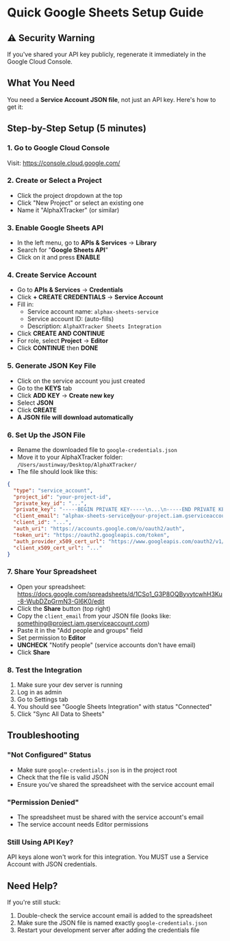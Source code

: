 # Quick Google Sheets Setup Guide

## ⚠️ Security Warning
If you've shared your API key publicly, regenerate it immediately in the Google Cloud Console.

## What You Need
You need a **Service Account JSON file**, not just an API key. Here's how to get it:

## Step-by-Step Setup (5 minutes)

### 1. Go to Google Cloud Console
Visit: https://console.cloud.google.com/

### 2. Create or Select a Project
- Click the project dropdown at the top
- Click "New Project" or select an existing one
- Name it "AlphaXTracker" (or similar)

### 3. Enable Google Sheets API
- In the left menu, go to **APIs & Services** → **Library**
- Search for "**Google Sheets API**"
- Click on it and press **ENABLE**

### 4. Create Service Account
- Go to **APIs & Services** → **Credentials**
- Click **+ CREATE CREDENTIALS** → **Service Account**
- Fill in:
  - Service account name: `alphax-sheets-service`
  - Service account ID: (auto-fills)
  - Description: `AlphaXTracker Sheets Integration`
- Click **CREATE AND CONTINUE**
- For role, select **Project** → **Editor**
- Click **CONTINUE** then **DONE**

### 5. Generate JSON Key File
- Click on the service account you just created
- Go to the **KEYS** tab
- Click **ADD KEY** → **Create new key**
- Select **JSON**
- Click **CREATE**
- **A JSON file will download automatically**

### 6. Set Up the JSON File
- Rename the downloaded file to `google-credentials.json`
- Move it to your AlphaXTracker folder: `/Users/austinway/Desktop/AlphaXTracker/`
- The file should look like this:

```json
{
  "type": "service_account",
  "project_id": "your-project-id",
  "private_key_id": "...",
  "private_key": "-----BEGIN PRIVATE KEY-----\n...\n-----END PRIVATE KEY-----\n",
  "client_email": "alphax-sheets-service@your-project.iam.gserviceaccount.com",
  "client_id": "...",
  "auth_uri": "https://accounts.google.com/o/oauth2/auth",
  "token_uri": "https://oauth2.googleapis.com/token",
  "auth_provider_x509_cert_url": "https://www.googleapis.com/oauth2/v1/certs",
  "client_x509_cert_url": "..."
}
```

### 7. Share Your Spreadsheet
- Open your spreadsheet: https://docs.google.com/spreadsheets/d/1CSo1_G3P8OQByvytcwhH3Ku-8-WubDZpGrmN3-Gl6K0/edit
- Click the **Share** button (top right)
- Copy the `client_email` from your JSON file (looks like: something@project.iam.gserviceaccount.com)
- Paste it in the "Add people and groups" field
- Set permission to **Editor**
- **UNCHECK** "Notify people" (service accounts don't have email)
- Click **Share**

### 8. Test the Integration
1. Make sure your dev server is running
2. Log in as admin
3. Go to Settings tab
4. You should see "Google Sheets Integration" with status "Connected"
5. Click "Sync All Data to Sheets"

## Troubleshooting

### "Not Configured" Status
- Make sure `google-credentials.json` is in the project root
- Check that the file is valid JSON
- Ensure you've shared the spreadsheet with the service account email

### "Permission Denied" 
- The spreadsheet must be shared with the service account's email
- The service account needs Editor permissions

### Still Using API Key?
API keys alone won't work for this integration. You MUST use a Service Account with JSON credentials.

## Need Help?
If you're still stuck:
1. Double-check the service account email is added to the spreadsheet
2. Make sure the JSON file is named exactly `google-credentials.json`
3. Restart your development server after adding the credentials file
